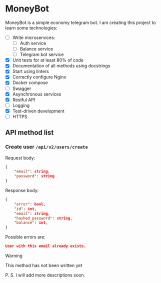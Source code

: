 # MoneyBot

MoneyBot is a simple economy telegram bot. I am creating this project to learn some technologies:

- [ ] Write microservices:
  - [ ] Auth service
  - [ ] Balance service
  - [ ] Telegram bot service
- [X] Unit tests for at least 80% of code
- [X] Documentation of all methods using docstrings
- [X] Start using linters
- [X] Correctly configure Nginx
- [X] Docker compose
- [ ] Swagger
- [X] Asynchronous services
- [X] Restful API
- [ ] Logging
- [X] Test-driven development
- [ ] HTTPS
  
## API method list

### Create user `/api/v2/users/create`

Request body:

```json
{
    "email": string,
    "password": string
}
```

Response body:

```json
{
    "error": bool,
    "id": int,
    "email": string,
    "hashed_password": string,
    "balance": int,
}
```

Possible errors are:

```json
User with this email already exists.

```

> [!WARNING]
> This method has not been written yet

P. S. I will add more descriptions soon.
